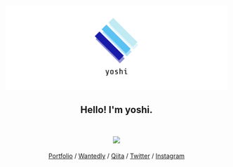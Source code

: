 <br />

![](https://github.com/yosh1/yosh1/blob/master/icon/facebook_cover_photo_2.png)

<h2 align="center">Hello! I'm yoshi.</h2>

<br />

<p align="center">
  <img src="https://github-readme-stats.vercel.app/api?username=yosh1&show_icons=true&count_private=true" />
  <br />
  <br />
  <a href='https://yoshi.fun'>Portfolio</a> /
  <a href='https://www.wantedly.com/users/136325101'>Wantedly</a> /
  <a href='https://qiita.com/yoshi1125hisa'>Qiita</a> /
  <a href='https://www.twitter.com/yoshi1125hisa'>Twitter</a> /
  <a href='https://www.instagram.com/yoshihisa.kaino'>Instagram</a>
</p>

<br />

